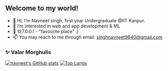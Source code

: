 ## Welcome to my world!

- 👋 Hi, I’m Navneet singh, first year Undergraduate @IIT Kanpur.
- 👀 I’m interested in web and app development & ML
- 🏡 127.0.0.1 - "favourite place" :)
- 📫 You may reach to me through email: singhnavneet9640@gmail.com
###  ✨ Valar Morghulis 


[![navneet's GitHub stats](https://github-readme-stats.vercel.app/api?username=navneet-28&hide=stars)](https://github.com/navneet-28/navneet-28.git) [![Top Langs](https://github-readme-stats.vercel.app/api/top-langs/?username=navneet-28)](https://github.com/navneet-28/navneet-28.git)


